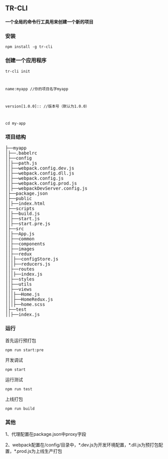 ## TR-CLI
#### 一个全局的命令行工具用来创建一个新的项目
### 安装
<code>npm install -g tr-cli </code>
### 创建一个应用程序 
<code>tr-cli init

name:myapp          //你的项目名字myapp

version[1.0.0]::	//版本号（默认为1.0.0）

cd my-app
</code>
### 项目结构
<pre>
├──myapp
│├──.babelrc
│├──config
││├──path.js
││├──webpack.config.dev.js
││├──webpack.config.dll.js
││├──webpack.config.js
││├──webpack.config.prod.js
││├──webpackDevServer.config.js
│├──package.json
│├──public
││├──index.html
│├──scripts
││├──build.js
││├──start.js
││├──start.pre.js
│├──src
││├──App.js
││├──common
││├──components
││├──images
││├──redux
│││├──configStore.js
│││├──reducers.js
││├──routes
│││├──index.js
││├──styles
││├──utils
││├──views
│││├──Home.js
│││├──HomeRedux.js
│││├──home.scss
│├──test
││├──index.js
</pre>
### 运行
<p>首先运行预打包</p>
<code>npm run start:pre</code>
<p>开发调试</p>
<code>npm start</code>
<p>运行测试</p>
<code>npm run test</code>
<p>上线打包</p>
<code>npm run build</code>

### 其他
<p>1、代理配置在package.json中proxy字段</p>
<p>2、webpack配置在/config/目录中，*.dev.js为开发环境配置，*.dll.js为预打包配置，*.prod.js为上线生产打包</p>